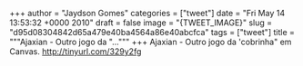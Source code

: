 
+++
author = "Jaydson Gomes"
categories = ["tweet"]
date = "Fri May 14 13:53:32 +0000 2010"
draft = false
image = "{TWEET_IMAGE}"
slug = "d95d08304842d65a479e40ba4564a86e40abcfca"
tags = ["tweet"]
title = """Ajaxian - Outro jogo da "..."""
+++
Ajaxian - Outro jogo da 'cobrinha" em Canvas. http://tinyurl.com/329y2fg
